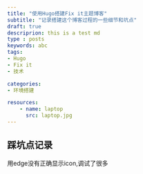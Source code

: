 ```yaml
---
title: "使用Hugo搭建Fix it主题博客"
subtitle: "记录搭建这个博客过程的一些细节和坑点"
draft: true
descriprion: this is a test md
type : posts
keywords: abc
tags:
- Hugo
- Fix it
- 技术

categories:
- 环境搭建

resources:
    - name: laptop
      src: laptop.jpg
---
```



## 踩坑点记录
用edge没有正确显示icon,调试了很多